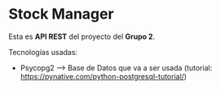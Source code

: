 # Stock Manager

Esta es **API REST** del proyecto del **Grupo 2**.

Tecnologías usadas:
- Psycopg2 --> Base de Datos que va a ser usada (tutorial: https://pynative.com/python-postgresql-tutorial/)
